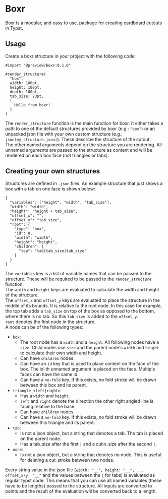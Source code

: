 # Boxr
Boxr is a modular, and easy to use, package for creating cardboard cutouts in Typst.

## Usage
Create a boxr structure in your project with the following code:
```
#import "@preview/boxr:0.1.0"

#render_structure(
  "box",
  width: 100pt,
  height: 100pt,
  depth: 100pt,
  tab_size: 20pt,
  [
    Hello from boxr!
  ]
)
```
The `render_structure` function is the main function for boxr. It either takes a path to one of the default structures provided by boxr (e.g.: `"box"`) or an unpacked json file with your own custom structure (e.g.: `json(my_structure.json)`). These describe the structure of the cutout.\
The other named arguments depend on the structure you are rendering. All unnamed arguments are passed to the structure as content and will be rendered on each box face (not triangles or tabs).

## Creating your own structures
Structures are defined in `.json` files. An example structure that just shows a box with a tab on one face is shown below:
```
{
  "variables": ["height", "width", "tab_size"],
  "width": "width",
  "height": "height + tab_size",
  "offset_x": "",
  "offset_y": "tab_size",
  "root": {
    "type": "box",
    "id": 0,
    "width": "width",
    "height": "height",
    "children": {
      "top": "tab|tab_size|tab_size"
    }
  }
}
```
The `variables` key is a list of variable names that can be passed to the structure. These will be required to be passed to the `render_structure` function.\
The `width` and `height` keys are evaluated to calculate the width and height of the structure.\
The `offset_x` and `offset_y` keys are evaluated to place the structure in the middle of its bounds. It is relative to the root node. In this case for example, the top tab adds a `tab_size` on top of the box as opposed to the bottom, where there is no tab. So this `tab_size` is added to the `offset_y`.\
`root` denotes the first node in the structure.\
A node can be of the following types:
- `box`:
  - The root node has a `width` and a `height`. All following nodes have a `size`. Child nodes use `size` and the parent node's `width` and `height` to calculate their own width and height.
  - Can have `children` nodes.
  - Can have an `id` key that is used to place content on the face of the box. The id-th unnamed argument is placed on the face. Multiple faces can have the same id.
  - Can have a `no-fold` key. If this exists, no fold stroke will be drawn between this box and its parent.
- `triangle_<left|right>`:
  - Has a `width` and `height`.
  - `left` and `right` denote the direction the other right angled line is facing relative to the base.
  - Can have `children` nodes.
  - Can have a `no-fold` key. If this exists, no fold stroke will be drawn between this triangle and its parent.
- `tab`:
  - Is not a json object, but a string that denotes a tab. The tab is placed on the parent node.
  - Has a tab_size after the first `|` and a cutin_size after the second `|`.
- `none`:
  - Is not a json object, but a string that denotes no node. This is useful for deleting a cut_stroke between two nodes.

Every string value in the json file (`width: "__", height: "__", ... offset_x/y: "__"` and the values between the `|` for tabs) is evaluated as regular typst code. This means that you can use all named variables (these have to be lengths) passed to the structure. All inputs are converted to points and the result of the evaluation will be converted back to a length.

